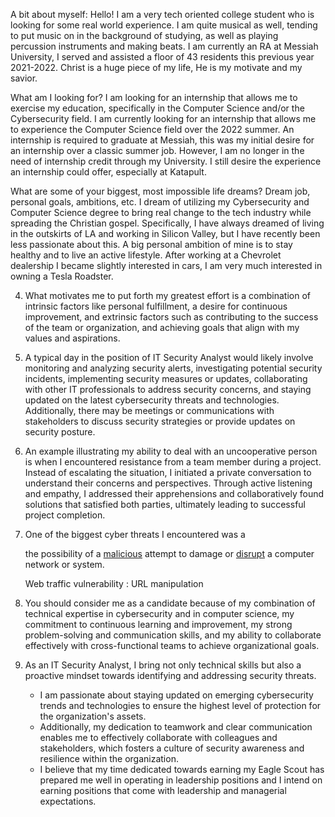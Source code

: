 A bit about myself:
Hello! I am a very tech oriented college student who is looking for some real world experience. I am quite musical as well, tending to put music on in the background of studying, as well as playing percussion instruments and making beats. I am currently an RA at Messiah University, I served and assisted a floor of 43 residents this previous year 2021-2022. Christ is a huge piece of my life, He is my motivate and my savior.


What am I looking for?
I am looking for an internship that allows me to exercise my education, specifically in the Computer Science and/or the Cybersecurity field. I am currently looking for an internship that allows me to experience the Computer Science field over the 2022 summer. An internship is required to graduate at Messiah, this was my initial desire for an internship over a classic summer job. However, I am no longer in the need of internship credit through my University. I still desire the experience an internship could offer, especially at Katapult.

What are some of your biggest, most impossible life dreams? Dream job, personal goals, ambitions, etc.
I dream of utilizing my Cybersecurity and Computer Science degree to bring real change to the tech industry while spreading the Christian gospel. Specifically, I have always dreamed of living in the outskirts of LA and working in Silicon Valley, but I have recently been less passionate about this. A big personal ambition of mine is to stay healthy and to live an active lifestyle. After working at a Chevrolet dealership I became slightly interested in cars, I am very much interested in owning a Tesla Roadster. 



4. What motivates me to put forth my greatest effort is a combination of intrinsic factors like personal fulfillment, a desire for continuous improvement, and extrinsic factors such as contributing to the success of the team or organization, and achieving goals that align with my values and aspirations.

5. A typical day in the position of IT Security Analyst would likely involve monitoring and analyzing security alerts, investigating potential security incidents, implementing security measures or updates, collaborating with other IT professionals to address security concerns, and staying updated on the latest cybersecurity threats and technologies. Additionally, there may be meetings or communications with stakeholders to discuss security strategies or provide updates on security posture.

6. An example illustrating my ability to deal with an uncooperative person is when I encountered resistance from a team member during a project. Instead of escalating the situation, I initiated a private conversation to understand their concerns and perspectives. Through active listening and empathy, I addressed their apprehensions and collaboratively found solutions that satisfied both parties, ultimately leading to successful project completion.

7. One of the biggest cyber threats I encountered was a 

	the possibility of a [malicious](https://www.google.com/search?client=opera-gx&hs=Etp&sca_esv=e8b1f9b2043fa296&q=malicious&si=AKbGX_onJk-q0LQUYzV7-GRhpJ5Dc6X2b7vptHwHOA6Tmrnt4kqumtrwpypQMfm0hZ7ING55T2Q91qzPzGtbhKHVYhqXnwryn1MKcSdAFGdgdexB0NF5vis%3D&expnd=1) attempt to damage or [disrupt](https://www.google.com/search?client=opera-gx&hs=Etp&sca_esv=e8b1f9b2043fa296&q=disrupt&si=AKbGX_okS0g0kR2PXn0TLBASIc0mptTePGy-GwFW2DLIDQnipxue_9beE7md5K8hNczHF1WOqW8k11jRkvP1-61xwLsJnGvLsL4Z9Ei705uQGnr8TeZ-pE0%3D&expnd=1) a computer network or system.

	Web traffic vulnerability : URL manipulation 

9. You should consider me as a candidate because of my combination of technical expertise in cybersecurity and in computer science, my commitment to continuous learning and improvement, my strong problem-solving and communication skills, and my ability to collaborate effectively with cross-functional teams to achieve organizational goals.

10. As an IT Security Analyst, I bring not only technical skills but also a proactive mindset towards identifying and addressing security threats. 
	- I am passionate about staying updated on emerging cybersecurity trends and technologies to ensure the highest level of protection for the organization's assets. 
	- Additionally, my dedication to teamwork and clear communication enables me to effectively collaborate with colleagues and stakeholders, which fosters a culture of security awareness and resilience within the organization.
	- I believe that my time dedicated towards earning my Eagle Scout has prepared me well in operating in leadership positions and I intend on earning positions that come with leadership and managerial expectations. 




